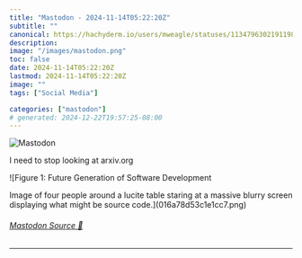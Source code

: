 ```yaml
---
title: "Mastodon - 2024-11-14T05:22:20Z"
subtitle: ""
canonical: https://hachyderm.io/users/mweagle/statuses/113479630219119888
description:
image: "/images/mastodon.png"
toc: false
date: 2024-11-14T05:22:20Z
lastmod: 2024-11-14T05:22:20Z
image: ""
tags: ["Social Media"]

categories: ["mastodon"]
# generated: 2024-12-22T19:57:25-08:00
---
```

![Mastodon](/images/mastodon.png)

<p>I need to stop looking at arxiv.org</p>

![Figure 1: Future Generation of Software Development

Image of four people around a lucite table staring at a massive blurry screen displaying what might be source code.](016a78d53c1e1cc7.png)

###### [Mastodon Source 🐘](https://hachyderm.io/@mweagle/113479630219119888)

___
